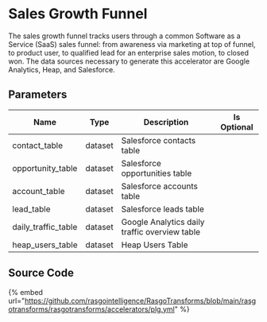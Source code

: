 # Sales Growth Funnel

The sales growth funnel tracks users through a common Software as a Service (SaaS) sales funnel: from awareness via marketing at top of funnel, to product user, to qualified lead for an enterprise sales motion, to closed won. The data sources necessary to generate this accelerator are Google Analytics, Heap, and Salesforce.

## Parameters

|        Name         |  Type   |                  Description                  | Is Optional |
| ------------------- | ------- | --------------------------------------------- | ----------- |
| contact_table       | dataset | Salesforce contacts table                     |             |
| opportunity_table   | dataset | Salesforce opportunities table                |             |
| account_table       | dataset | Salesforce accounts table                     |             |
| lead_table          | dataset | Salesforce leads table                        |             |
| daily_traffic_table | dataset | Google Analytics daily traffic overview table |             |
| heap_users_table    | dataset | Heap Users Table                              |             |


## Source Code

{% embed url="https://github.com/rasgointelligence/RasgoTransforms/blob/main/rasgotransforms/rasgotransforms/accelerators/plg.yml" %}